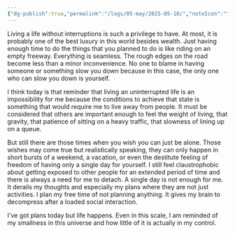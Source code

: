 ```yaml
---
{"dg-publish":true,"permalink":"/logs/05-may/2025-05-10/","noteIcon":"","created":"2025-05-10"}
---
```


Living a life without interruptions is such a privilege to have. At most, it is probably one of the best luxury in this world besides wealth. Just having enough time to do the things that you planned to do is like riding on an empty freeway. Everything is seamless. The rough edges on the road become less than a minor inconvenience. No one to blame in having someone or something slow you down because in this case, the only one who can slow you down is yourself.

I think today is that reminder that living an uninterrupted life is an impossibility for me because the conditions to achieve that state is something that would require me to live away from people. It must be considered that others are important enough to feel the weight of living, that gravity, that patience of sitting on a heavy traffic, that slowness of lining up on a queue. 

But still there are those times when you wish you can just be alone. Those wishes may come true but realistically speaking, they can only happen in short bursts of a weekend, a vacation, or even the destitute feeling of freedom of having only a single day for yourself. I still feel claustrophobic about getting exposed to other people for an extended period of time and there is always a need for me to detach. A single day is not enough for me. It derails my thoughts and especially my plans where they are not just activities. I plan my free time of not planning anything. It gives my brain to decompress after a loaded social interaction.

I've got plans today but life happens. Even in this scale, I am reminded of my smallness in this universe and how little of it is actually in my control.